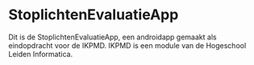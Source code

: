 # StoplichtenEvaluatieApp
Dit is de StoplichtenEvaluatieApp, een androidapp gemaakt als eindopdracht voor de IKPMD. IKPMD is een module van de Hogeschool Leiden Informatica.
